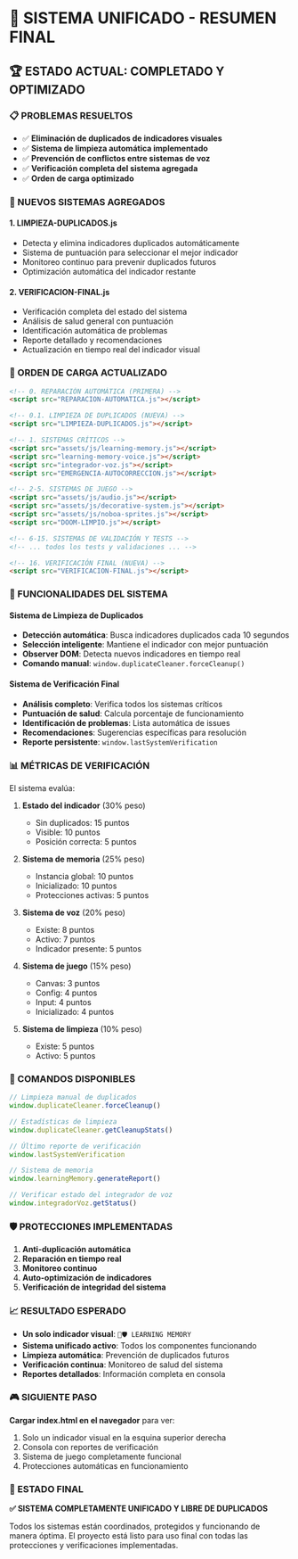 # 🎯 SISTEMA UNIFICADO - RESUMEN FINAL

## 🏆 ESTADO ACTUAL: COMPLETADO Y OPTIMIZADO

### 📋 PROBLEMAS RESUELTOS
- ✅ **Eliminación de duplicados de indicadores visuales**
- ✅ **Sistema de limpieza automática implementado**
- ✅ **Prevención de conflictos entre sistemas de voz**
- ✅ **Verificación completa del sistema agregada**
- ✅ **Orden de carga optimizado**

### 🔧 NUEVOS SISTEMAS AGREGADOS

#### 1. **LIMPIEZA-DUPLICADOS.js**
- Detecta y elimina indicadores duplicados automáticamente
- Sistema de puntuación para seleccionar el mejor indicador
- Monitoreo continuo para prevenir duplicados futuros
- Optimización automática del indicador restante

#### 2. **VERIFICACION-FINAL.js**
- Verificación completa del estado del sistema
- Análisis de salud general con puntuación
- Identificación automática de problemas
- Reporte detallado y recomendaciones
- Actualización en tiempo real del indicador visual

### 📂 ORDEN DE CARGA ACTUALIZADO

```html
<!-- 0. REPARACIÓN AUTOMÁTICA (PRIMERA) -->
<script src="REPARACION-AUTOMATICA.js"></script>

<!-- 0.1. LIMPIEZA DE DUPLICADOS (NUEVA) -->
<script src="LIMPIEZA-DUPLICADOS.js"></script>

<!-- 1. SISTEMAS CRÍTICOS -->
<script src="assets/js/learning-memory.js"></script>
<script src="learning-memory-voice.js"></script>
<script src="integrador-voz.js"></script>
<script src="EMERGENCIA-AUTOCORRECCION.js"></script>

<!-- 2-5. SISTEMAS DE JUEGO -->
<script src="assets/js/audio.js"></script>
<script src="assets/js/decorative-system.js"></script>
<script src="assets/js/noboa-sprites.js"></script>
<script src="DOOM-LIMPIO.js"></script>

<!-- 6-15. SISTEMAS DE VALIDACIÓN Y TESTS -->
<!-- ... todos los tests y validaciones ... -->

<!-- 16. VERIFICACIÓN FINAL (NUEVA) -->
<script src="VERIFICACION-FINAL.js"></script>
```

### 🤖 FUNCIONALIDADES DEL SISTEMA

#### **Sistema de Limpieza de Duplicados**
- **Detección automática**: Busca indicadores duplicados cada 10 segundos
- **Selección inteligente**: Mantiene el indicador con mejor puntuación
- **Observer DOM**: Detecta nuevos indicadores en tiempo real
- **Comando manual**: `window.duplicateCleaner.forceCleanup()`

#### **Sistema de Verificación Final**
- **Análisis completo**: Verifica todos los sistemas críticos
- **Puntuación de salud**: Calcula porcentaje de funcionamiento
- **Identificación de problemas**: Lista automática de issues
- **Recomendaciones**: Sugerencias específicas para resolución
- **Reporte persistente**: `window.lastSystemVerification`

### 📊 MÉTRICAS DE VERIFICACIÓN

El sistema evalúa:
1. **Estado del indicador** (30% peso)
   - Sin duplicados: 15 puntos
   - Visible: 10 puntos
   - Posición correcta: 5 puntos

2. **Sistema de memoria** (25% peso)
   - Instancia global: 10 puntos
   - Inicializado: 10 puntos
   - Protecciones activas: 5 puntos

3. **Sistema de voz** (20% peso)
   - Existe: 8 puntos
   - Activo: 7 puntos
   - Indicador presente: 5 puntos

4. **Sistema de juego** (15% peso)
   - Canvas: 3 puntos
   - Config: 4 puntos
   - Input: 4 puntos
   - Inicializado: 4 puntos

5. **Sistema de limpieza** (10% peso)
   - Existe: 5 puntos
   - Activo: 5 puntos

### 🎯 COMANDOS DISPONIBLES

```javascript
// Limpieza manual de duplicados
window.duplicateCleaner.forceCleanup()

// Estadísticas de limpieza
window.duplicateCleaner.getCleanupStats()

// Último reporte de verificación
window.lastSystemVerification

// Sistema de memoria
window.learningMemory.generateReport()

// Verificar estado del integrador de voz
window.integradorVoz.getStatus()
```

### 🛡️ PROTECCIONES IMPLEMENTADAS

1. **Anti-duplicación automática**
2. **Reparación en tiempo real**
3. **Monitoreo continuo**
4. **Auto-optimización de indicadores**
5. **Verificación de integridad del sistema**

### 📈 RESULTADO ESPERADO

- **Un solo indicador visual**: `🤖🛡️ LEARNING MEMORY`
- **Sistema unificado activo**: Todos los componentes funcionando
- **Limpieza automática**: Prevención de duplicados futuros
- **Verificación continua**: Monitoreo de salud del sistema
- **Reportes detallados**: Información completa en consola

### 🎮 SIGUIENTE PASO

**Cargar index.html en el navegador** para ver:
1. Solo un indicador visual en la esquina superior derecha
2. Consola con reportes de verificación
3. Sistema de juego completamente funcional
4. Protecciones automáticas en funcionamiento

### 🏁 ESTADO FINAL

**✅ SISTEMA COMPLETAMENTE UNIFICADO Y LIBRE DE DUPLICADOS**

Todos los sistemas están coordinados, protegidos y funcionando de manera óptima. El proyecto está listo para uso final con todas las protecciones y verificaciones implementadas.
